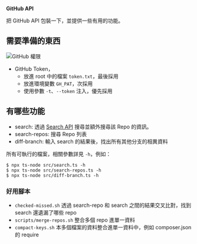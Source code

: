 **GitHub API**

把 GitHub API 包裝一下，並提供一些有用的功能。

## 需要準備的東西

![GitHub 權限](https://user-images.githubusercontent.com/14554683/118752573-eb2a7c00-b895-11eb-9277-3fb23a90b340.png)

- GitHub Token，
  - 放進 root 中的檔案 `token.txt`，最後採用
  - 放進環境變數 `GH_PAT`，次採用
  - 使用參數 `-t`、`--token` 注入，優先採用

## 有哪些功能

- search: 透過 [Search API](https://docs.github.com/en/rest/search) 搜尋並額外搜尋該 Repo 的資訊。
- search-repos: 搜尋 Repo 列表
- diff-branch: 輸入 search 的結果後，找出所有其他分支的相異資料

所有可執行的檔案，相關參數詳見 `-h`，例如：

```shell
$ npx ts-node src/search.ts -h
$ npx ts-node src/search-repos.ts -h
$ npx ts-node src/diff-branch.ts -h
```

### 好用腳本

- `checked-missed.sh` 透過 search-repo 和 search 之間的結果交叉比對，找到 search 還遺漏了哪些 repo
- `scripts/merge-repos.sh` 整合多個 repo 進單一資料
- `compact-keys.sh` 本多個檔案的資料整合進單一資料中，例如 composer.json 的 require
